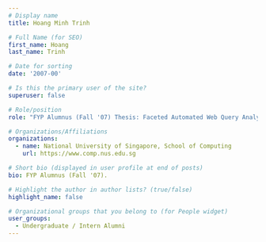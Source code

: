 ```yaml
---
# Display name
title: Hoang Minh Trinh

# Full Name (for SEO) 
first_name: Hoang
last_name: Trinh

# Date for sorting
date: '2007-00'

# Is this the primary user of the site?
superuser: false

# Role/position
role: "FYP Alumnus (Fall '07) Thesis: Faceted Automated Web Query Analysis"

# Organizations/Affiliations
organizations:
  - name: National University of Singapore, School of Computing
    url: https://www.comp.nus.edu.sg

# Short bio (displayed in user profile at end of posts)
bio: FYP Alumnus (Fall '07). 

# Highlight the author in author lists? (true/false)
highlight_name: false

# Organizational groups that you belong to (for People widget)
user_groups:
  - Undergraduate / Intern Alumni
---
```

